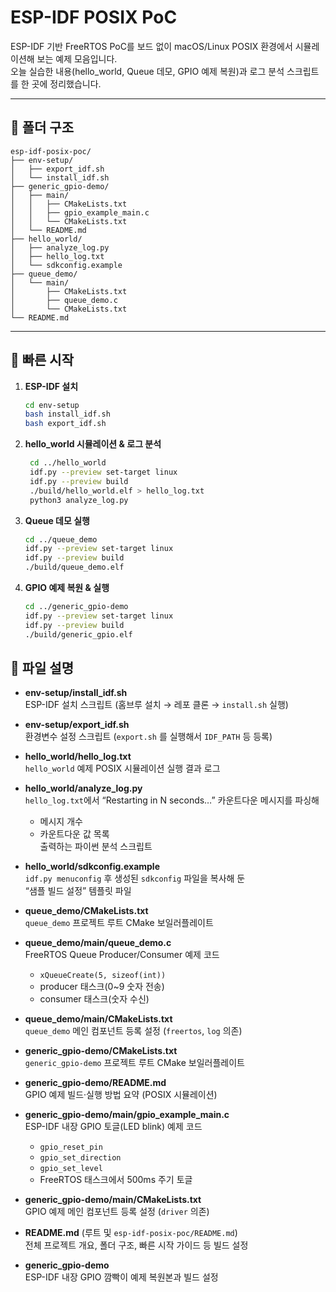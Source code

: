 # ESP-IDF POSIX PoC

ESP-IDF 기반 FreeRTOS PoC를 보드 없이 macOS/Linux POSIX 환경에서 시뮬레이션해 보는 예제 모음입니다.  
오늘 실습한 내용(hello_world, Queue 데모, GPIO 예제 복원)과 로그 분석 스크립트를 한 곳에 정리했습니다.

---

## 📂 폴더 구조
```plaintext
esp-idf-posix-poc/
├── env-setup/
│   ├── export_idf.sh
│   └── install_idf.sh
├── generic_gpio-demo/
│   ├── main/
│   │   ├── CMakeLists.txt
│   │   ├── gpio_example_main.c
│   │   └── CMakeLists.txt
│   └── README.md
├── hello_world/
│   ├── analyze_log.py
│   ├── hello_log.txt
│   └── sdkconfig.example
├── queue_demo/
│   └── main/
│       ├── CMakeLists.txt
│       ├── queue_demo.c
│       └── CMakeLists.txt
└── README.md
```  

---

## 🚀 빠른 시작

1. **ESP-IDF 설치**  
   ```bash
   cd env-setup
   bash install_idf.sh
   bash export_idf.sh

2. **hello_world 시뮬레이션 & 로그 분석**
   ```bash
	cd ../hello_world
	idf.py --preview set-target linux
	idf.py --preview build
	./build/hello_world.elf > hello_log.txt
	python3 analyze_log.py

3. **Queue 데모 실행**  
   ```bash
   cd ../queue_demo
   idf.py --preview set-target linux
   idf.py --preview build
   ./build/queue_demo.elf

4. **GPIO 예제 복원 & 실행**
     ```bash
	cd ../generic_gpio-demo
	idf.py --preview set-target linux
	idf.py --preview build
	./build/generic_gpio.elf

## 🔧 파일 설명

- **env-setup/install_idf.sh**  
  ESP-IDF 설치 스크립트 (홈브루 설치 → 레포 클론 → `install.sh` 실행)

- **env-setup/export_idf.sh**  
  환경변수 설정 스크립트 (`export.sh` 를 실행해서 `IDF_PATH` 등 등록)

- **hello_world/hello_log.txt**  
  `hello_world` 예제 POSIX 시뮬레이션 실행 결과 로그

- **hello_world/analyze_log.py**  
  `hello_log.txt`에서 “Restarting in N seconds…” 카운트다운 메시지를 파싱해  
  - 메시지 개수  
  - 카운트다운 값 목록  
  출력하는 파이썬 분석 스크립트

- **hello_world/sdkconfig.example**  
  `idf.py menuconfig` 후 생성된 `sdkconfig` 파일을 복사해 둔  
  “샘플 빌드 설정” 템플릿 파일

- **queue_demo/CMakeLists.txt**  
  `queue_demo` 프로젝트 루트 CMake 보일러플레이트

- **queue_demo/main/queue_demo.c**  
  FreeRTOS Queue Producer/Consumer 예제 코드  
  - `xQueueCreate(5, sizeof(int))`  
  - producer 태스크(0~9 숫자 전송)  
  - consumer 태스크(숫자 수신)  

- **queue_demo/main/CMakeLists.txt**  
  `queue_demo` 메인 컴포넌트 등록 설정 (`freertos`, `log` 의존)

- **generic_gpio-demo/CMakeLists.txt**  
  `generic_gpio-demo` 프로젝트 루트 CMake 보일러플레이트

- **generic_gpio-demo/README.md**  
  GPIO 예제 빌드·실행 방법 요약 (POSIX 시뮬레이션)

- **generic_gpio-demo/main/gpio_example_main.c**  
  ESP-IDF 내장 GPIO 토글(LED blink) 예제 코드  
  - `gpio_reset_pin`  
  - `gpio_set_direction`  
  - `gpio_set_level`  
  - FreeRTOS 태스크에서 500ms 주기 토글

- **generic_gpio-demo/main/CMakeLists.txt**  
  GPIO 예제 메인 컴포넌트 등록 설정 (`driver` 의존)

- **README.md** (루트 및 `esp-idf-posix-poc/README.md`)  
  전체 프로젝트 개요, 폴더 구조, 빠른 시작 가이드 등 빌드 설정
- **generic_gpio-demo**  
  ESP-IDF 내장 GPIO 깜빡이 예제 복원본과 빌드 설정
